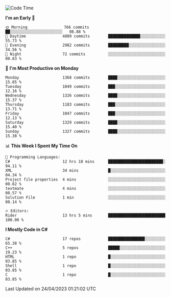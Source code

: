 <!--START_SECTION:waka-->
![Code Time](http://img.shields.io/badge/Code%20Time-1%2C038%20hrs-blue)

**I'm an Early 🐤** 

```text
🌞 Morning                766 commits         ██░░░░░░░░░░░░░░░░░░░░░░░   08.88 % 
🌆 Daytime                4809 commits        ██████████████░░░░░░░░░░░   55.73 % 
🌃 Evening                2982 commits        █████████░░░░░░░░░░░░░░░░   34.56 % 
🌙 Night                  72 commits          ░░░░░░░░░░░░░░░░░░░░░░░░░   00.83 % 
```
📅 **I'm Most Productive on Monday** 

```text
Monday                   1368 commits        ████░░░░░░░░░░░░░░░░░░░░░   15.85 % 
Tuesday                  1049 commits        ███░░░░░░░░░░░░░░░░░░░░░░   12.16 % 
Wednesday                1326 commits        ████░░░░░░░░░░░░░░░░░░░░░   15.37 % 
Thursday                 1183 commits        ███░░░░░░░░░░░░░░░░░░░░░░   13.71 % 
Friday                   1047 commits        ███░░░░░░░░░░░░░░░░░░░░░░   12.13 % 
Saturday                 1329 commits        ████░░░░░░░░░░░░░░░░░░░░░   15.40 % 
Sunday                   1327 commits        ████░░░░░░░░░░░░░░░░░░░░░   15.38 % 
```


📊 **This Week I Spent My Time On** 

```text
💬 Programming Languages: 
C#                       12 hrs 18 mins      ████████████████████████░   94.11 % 
XML                      34 mins             █░░░░░░░░░░░░░░░░░░░░░░░░   04.34 % 
Project file properties  4 mins              ░░░░░░░░░░░░░░░░░░░░░░░░░   00.62 % 
textmate                 4 mins              ░░░░░░░░░░░░░░░░░░░░░░░░░   00.57 % 
Solution File            1 min               ░░░░░░░░░░░░░░░░░░░░░░░░░   00.14 % 

🔥 Editors: 
Rider                    13 hrs 5 mins       █████████████████████████   100.00 % 
```

**I Mostly Code in C#** 

```text
C#                       17 repos            ████████████████░░░░░░░░░   65.38 % 
C++                      5 repos             █████░░░░░░░░░░░░░░░░░░░░   19.23 % 
HTML                     1 repo              █░░░░░░░░░░░░░░░░░░░░░░░░   03.85 % 
Shell                    1 repo              █░░░░░░░░░░░░░░░░░░░░░░░░   03.85 % 
C                        1 repo              █░░░░░░░░░░░░░░░░░░░░░░░░   03.85 % 
```




 Last Updated on 24/04/2023 01:21:02 UTC
<!--END_SECTION:waka-->

